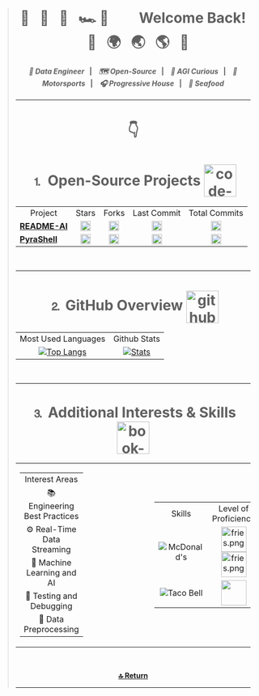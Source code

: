 <!-- Header -->
> <div align="center">
>     <h1>
>         🌊&nbsp;&nbsp;
>         🌴&nbsp;&nbsp;
>         🏰&nbsp;&nbsp;
>         🏎️&nbsp;💨&nbsp;&nbsp;&nbsp;
>         &nbsp;&nbsp;&nbsp;&nbsp;
>         Welcome Back!
>         &nbsp;&nbsp;&nbsp;&nbsp;
>         🛫&nbsp;&nbsp;
>         🌍&nbsp;&nbsp;
>         🌏&nbsp;&nbsp;
>         🌎&nbsp;&nbsp;
>         🛬&nbsp;&nbsp;
>     </h1>
>     <h4>
>         <i>📍 Data Engineer</i>&nbsp;&nbsp;&nbsp;<strong>|</strong>&nbsp;&nbsp;&nbsp;
>         <i>🗺 Open-Source</i>&nbsp;&nbsp;&nbsp;<strong>|</strong>&nbsp;&nbsp;&nbsp;
>         <i>🤖 AGI Curious</i>&nbsp;&nbsp;&nbsp;<strong>|</strong>&nbsp;&nbsp;&nbsp;
>         <i>🏁 Motorsports</i>&nbsp;&nbsp;&nbsp;<strong>|</strong>&nbsp;&nbsp;&nbsp;
>         <i>🎧 Progressive House</i>&nbsp;&nbsp;&nbsp;<strong>|</strong>&nbsp;&nbsp;&nbsp;
>         <i>🍣 Seafood</i>
>     </h4>
> </div>
> <hr>
> <div align="center"><h1>👇</h1></div>
> 
>
> <!-- Open-Source Software -->
> <div align="center">
>   <h1>
>     <div style="display: inline-block;">
>       <span style="vertical-align: middle;">⒈ Open-Source Projects</span>
>       <img width="64" height="64" src="https://img.icons8.com/nolan/64/1A6DFF/C822FF/code-fork.png"
>         style="vertical-align: middle;" alt="code-fork" />
>     </div>
>   </h1>
>   <table>
>     <tr>
>       <td align="center">Project</td>
>       <td align="center">Stars</td>
>       <td align="center">Forks</td>
>       <td align="center">Last Commit</td>
>       <td align="center">Total Commits</td>
>     </tr>
>     <tr>
>       <td align="center">
>         <a href="https://github.com/eli64s/README-AI" style="display: flex; align-items: center;">
>           <strong>README-AI</strong>
>         </a>
>       </td>
>       <td align="center">
>         <a href="https://github.com/eli64s/README-AI">
>           <img src="https://img.shields.io/github/stars/eli64s/README-AI?style=social&color=4F7DB3"
>             alt="README-AI Stars" height="20">
>         </a>
>       </td>
>       <td align="center">
>         <a href="https://github.com/eli64s/README-AI">
>           <img src="https://img.shields.io/github/forks/eli64s/README-AI?style=social&color=4F7DB3"
>             alt="README-AI Forks" height="20">
>         </a>
>       </td>
>       <td align="center">
>         <a href="https://github.com/eli64s/README-AI">
>           <img src="https://img.shields.io/github/last-commit/eli64s/README-AI?style=social&color=4F7DB3"
>             alt="README-AI Last Commit" height="20">
>         </a>
>       </td>
>       <td align="center">
>         <a href="https://github.com/eli64s/README-AI">
>           <img src="https://img.shields.io/github/commit-activity/y/eli64s/README-AI?style=social&color=4F7DB3"
>             alt="README-AI Total Commits" height="20">
>         </a>
>       </td>
>     </tr>
>     <tr>
>       <td align="center">
>         <a href="https://github.com/eli64s/PyraShell" style="display: flex; align-items: center;">
>           <strong>PyraShell</strong>
>         </a>
>       </td>
>       <td align="center">
>         <a href="https://github.com/eli64s/PyraShell">
>           <img src="https://img.shields.io/github/stars/eli64s/PyraShell?style=social&color=4F7DB3"
>             alt="PyraShell Stars" height="20">
>         </a>
>       </td>
>       <td align="center">
>         <a href="https://github.com/eli64s/PyraShell">
>           <img src="https://img.shields.io/github/forks/eli64s/PyraShell?style=social&color=4F7DB3"
>             alt="PyraShell Forks" height="20">
>         </a>
>       </td>
>       <td align="center">
>         <a href="https://github.com/eli64s/PyraShell">
>           <img src="https://img.shields.io/github/last-commit/eli64s/PyraShell?style=social&color=4F7DB3"
>             alt="PyraShell Last Commit" height="20">
>         </a>
>       </td>
>       <td align="center">
>         <a href="https://github.com/eli64s/PyraShell">
>           <img src="https://img.shields.io/github/commit-activity/y/eli64s/PyraShell?style=social&color=4F7DB3"
>             alt="PyraShell Total Commits" height="20">
>         </a>
>       </td>
>     </tr>
>   </table>
> </div>
> <br>
> <hr>
>
> 
> <!-- Github Usage Statistics -->
> <div align="center">
>     <h1>
>         <div style="display: inline-block;">
>             <span style="display: inline-block;">⒉ GitHub Overview</span>
>             <img width="64" height="64" src="https://img.icons8.com/nolan/64/1A6DFF/C822FF/github.png"
>                 style="vertical-align: middle;" alt="github" />
>         </div>
>     </h1>
>     <table>
>         <tr>
>             <td align="center">
>                 Most Used Languages
>             </td>
>             <td align="center">
>                 Github Stats
>             </td>
>         </tr>
>         <tr>
>             <td align="center">
>                 <a href="https://github.com/anuraghazra/github-readme-stats">
>                     <img src="https://github-readme-stats.vercel.app/api/top-langs/?username=eli64s&layout=compact&theme=cobalt"
>                         alt="Top Langs">
>                 </a>
>             </td>
>             <td align="center">
>                 <a href="https://github.com/anuraghazra/github-readme-stats">
>                     <img src="https://github-readme-stats.vercel.app/api?username=eli64s&theme=cobalt&count_private=true&include_all_commits=true&show_icons=true&include_all_commits=true&custom_title=%20%GitHub%20%Stats"
>                         alt="Stats">
>                 </a>
>             </td>
>         </tr>
>     </table>
> </div>
> <br>
> <hr>
>
> 
> <!-- Interests, Studies, and Skills -->
> <div align="center">
>  <h1>
>    <div style="display: inline-block;">
>      <span style="vertical-align: middle;">⒊ Additional Interests & Skills</span>
>        <img width="64" height="64" src="https://img.icons8.com/nolan/64/1A6DFF/C822FF/book-and-pencil.png" style="vertical-align: middle;" alt="book-and-pencil" />
>     </div>
>  </h1>
>     <table>
>         <tr>
>             <td style="padding-right: 100px;">
>                 <table>
>                     <tr>
>                         <td align="center">
>                             Interest Areas
>                         </td>
>                     </tr>
>                     <tr>
>                         <td align="center">📚 Engineering Best Practices</td>
>                     </tr>
>                     <tr>
>                         <td align="center">⚙️ Real-Time Data Streaming</td>
>                     </tr>
>                     <tr>
>                         <td align="center">🤖 Machine Learning and AI</td>
>                     </tr>
>                     <tr>
>                         <td align="center">🧪 Testing and Debugging</td>
>                     </tr>
>                     <tr>
>                         <td align="center">🔄 Data Preprocessing</td>
>                     </tr>
>                 </table>
>             </td>
>             <td>&nbsp;&nbsp;&nbsp;&nbsp;</td> <!-- Empty cell for spacing -->
>             <td>
>                 <table>
>                     <tr>
>                         <td align="center">
>                             Skills
>                         </td>
>                         <td align="center">
>                             Level of Proficiency
>                         </td>
>                     </tr>
>                     <tr>
>                         <td align="center">
>                                 <img src="https://img.shields.io/badge/McDonald's-FBC817.svg?style=for-the-badge&logo=McDonald's&logoColor=black"
>                                 alt="McDonald's">
>                         </td>
>                         <td align="center">
>                                <img src="https://img.icons8.com/color/256/mcdonalds-french-fries.png" 
>                                 alt="fries.png"
>                                 height="50">
>                                <img src="https://img.icons8.com/color/256/mcdonalds-french-fries.png" 
>                                 alt="fries.png"
>                                 height="50">
>                         </td>
>                     </tr>
>                     <tr>
>                         <td align="center"><img
>                                 src="https://img.shields.io/badge/Taco%20Bell-38096C.svg?style=for-the-badge&logo=Taco-Bell&logoColor=white"
>                                 alt="Taco Bell"></td>
>                         <td align="center"><img
>                                 src="https://images-wixmp-ed30a86b8c4ca887773594c2.wixmp.com/f/9d373171-dec6-4799-b610-39da08d39942/dcmxqxj-de4517e6-0d36-4d0c-9457-fc710b9d32cf.png/v1/fill/w_800,h_308,strp/cute_tacos_by_biblio_dcmxqxj-fullview.png?token=eyJ0eXAiOiJKV1QiLCJhbGciOiJIUzI1NiJ9.eyJzdWIiOiJ1cm46YXBwOjdlMGQxODg5ODIyNjQzNzNhNWYwZDQxNWVhMGQyNmUwIiwiaXNzIjoidXJuOmFwcDo3ZTBkMTg4OTgyMjY0MzczYTVmMGQ0MTVlYTBkMjZlMCIsIm9iaiI6W1t7ImhlaWdodCI6Ijw9MzA4IiwicGF0aCI6IlwvZlwvOWQzNzMxNzEtZGVjNi00Nzk5LWI2MTAtMzlkYTA4ZDM5OTQyXC9kY214cXhqLWRlNDUxN2U2LTBkMzYtNGQwYy05NDU3LWZjNzEwYjlkMzJjZi5wbmciLCJ3aWR0aCI6Ijw9ODAwIn1dXSwiYXVkIjpbInVybjpzZXJ2aWNlOmltYWdlLm9wZXJhdGlvbnMiXX0.EWRRpGbXETzJ71LdlJvq3uQ8twwMbNXrwQWCaabz1z8"
>                                 height="50"></td>
>                     </tr>
>                 </table>
>             </td>
>         </tr>
>     </table>
> </div>
> <br>
> <div align="center">
>     <p align="right"><div align="center">
>         <a href="#top">
>             <b>🔝 Return</b>
>         </a>
>    </div></p>
> </div>
> <hr>


<!--**eli64s/eli64s** is a ✨ _special_ ✨ repository because its `README.md` (this file) appears on your GitHub profile.
Here are some ideas to get you started:
- 🔭 I’m currently working on ...
- 🌱 I’m currently learning ...
- 👯 I’m looking to collaborate on ...
- 🤔 I’m looking for help with ...
- 💬 Ask me about ...
- 📫 How to reach me: ...
- 😄 Pronouns: ...
- ⚡ Fun fact: ...
-->
